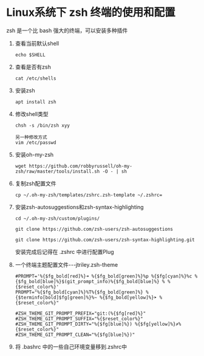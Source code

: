 # Linux系统下 zsh 终端的使用和配置

zsh 是一个比 bash 强大的终端，可以安装多种插件

1. 查看当前默认shell

    ```
    echo $SHELL
    ```

2. 查看是否有zsh

    ```
    cat /etc/shells
    ```

3. 安装zsh

    ```
    apt install zsh
    ```

4. 修改shell类型

    ```
    chsh -s /bin/zsh xyy
    
    另一种修改方式
    vim /etc/passwd
    ```

5. 安装oh-my-zsh

    ```
    wget https://github.com/robbyrussell/oh-my-zsh/raw/master/tools/install.sh -O - | sh
    ```

6. 复制zsh配置文件

    ```
    cp ~/.oh-my-zsh/templates/zshrc.zsh-template ~/.zshrc=
    ```
    
7. 安装zsh-autosuggestions和zsh-syntax-highlighting

    ```
    cd ~/.oh-my-zsh/custom/plugins/
    
    git clone https://github.com/zsh-users/zsh-autosuggestions
    
    git clone https://github.com/zsh-users/zsh-syntax-highlighting.git
    ```

    安装完成后记得在 .zshrc 中进行配置Plug

8. 一个终端主题配置文件---jtriley.zsh-theme

    ```
    #PROMPT='%{$fg_bold[red]%}➜ %{$fg_bold[green]%}%p %{$fg[cyan]%}%c %{$fg_bold[blue]%}$(git_prompt_info)%{$fg_bold[blue]%} % %{$reset_color%}'
    PROMPT="%{$fg_bold[cyan]%}%T%{$fg_bold[green]%} %{$terminfo[bold]$fg[green]%}%~ %{$fg_bold[yellow]%}➤ %{$reset_color%}"
    
    #ZSH_THEME_GIT_PROMPT_PREFIX="git:(%{$fg[red]%}"
    #ZSH_THEME_GIT_PROMPT_SUFFIX="%{$reset_color%}"
    #ZSH_THEME_GIT_PROMPT_DIRTY="%{$fg[blue]%}) %{$fg[yellow]%}✗%{$reset_color%}"
    #ZSH_THEME_GIT_PROMPT_CLEAN="%{$fg[blue]%})"
    
    ```

9. 将 .bashrc 中的一些自己环境变量移到.zshrc中

